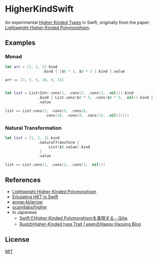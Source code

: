 # HigherKindSwift

An experimental [Higher Kinded Types](https://en.wikipedia.org/wiki/Kind_(type_theory)) in Swift, originally from the paper: [Lightweight Higher-Kinded Polymorphism][flops-2014-paper].

## Examples

### Monad

```swift
let arr = [1, 2, 3].kind
                 .bind { [$0 * 3, $0 * 5 ].kind }.value

arr == [3, 5, 6, 10, 9, 15]


let list = List<Int>.cons(1, .cons(2, .cons(3, .nil))).kind
               .bind { List.cons($0 * 3, .cons($0 * 5, .nil)).kind }
               .value

list == List.cons(3, .cons(5, .cons(6,
                  .cons(10, .cons(9, .cons(15, .nil))))))
```

### Natural Transformation

```swift
let list = [1, 2, 3].kind
               .naturalTransform {
                    List($0.value).kind
                }
               .value

list == List.cons(1, .cons(2, .cons(3, .nil)))
```

## References

- [Lightweight Higher-Kinded Polymorphism][flops-2014-paper]
- [Emulating HKT in Swift](https://gist.github.com/anandabits/f12a77c49fc002cf68a5f1f62a0ac9c4)
- [arrow-kt/arrow](https://github.com/arrow-kt/arrow)
- [ocamllabs/higher](https://github.com/ocamllabs/higher/)
- In Japanese
    - [SwiftでHigher Kinded Polymorphismを実現する \- Qiita](https://qiita.com/yyu/items/4f9925f3c211b7de6b32)
    - [RustのHigher\-Kinded type Trait \| κeenのHappy Hacκing Blog](http://keens.github.io/blog/2016/02/28/rustnohigherkinded_type_trait/)

[flops-2014-paper]: https://ocamllabs.github.io/higher/lightweight-higher-kinded-polymorphism.pdf

## License

[MIT](LICENSE)
